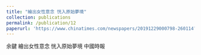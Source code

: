 ```yaml
---
title: "繪出女性意念 恍入原始夢境"
collection: publications
permalink: /publication/12
paperurl: 'https://www.chinatimes.com/newspapers/20191229000798-260114?chdtv'
---
```


余鍵	繪出女性意念 恍入原始夢境
中國時報

